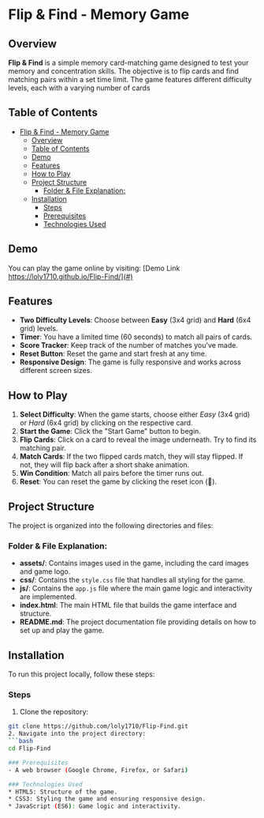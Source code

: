 # Flip & Find - Memory Game

## Overview

**Flip & Find** is a simple memory card-matching game designed to test your memory and concentration skills. The objective is to flip cards and find matching pairs within a set time limit. The game features different difficulty levels, each with a varying number of cards


## Table of Contents
- [Flip \& Find - Memory Game](#flip--find---memory-game)
  - [Overview](#overview)
  - [Table of Contents](#table-of-contents)
  - [Demo](#demo)
  - [Features](#features)
  - [How to Play](#how-to-play)
  - [Project Structure](#project-structure)
    - [Folder \& File Explanation:](#folder--file-explanation)
  - [Installation](#installation)
    - [Steps](#steps)
    - [Prerequisites](#prerequisites)
    - [Technologies Used](#technologies-used)

## Demo

You can play the game online by visiting: [Demo Link https://loly1710.github.io/Flip-Find/](#)

## Features

- **Two Difficulty Levels**: Choose between **Easy** (3x4 grid) and **Hard** (6x4 grid) levels.
- **Timer**: You have a limited time (60 seconds) to match all pairs of cards.
- **Score Tracker**: Keep track of the number of matches you've made.
- **Reset Button**: Reset the game and start fresh at any time.
- **Responsive Design**: The game is fully responsive and works across different screen sizes.

## How to Play

1. **Select Difficulty**: When the game starts, choose either *Easy* (3x4 grid) or *Hard* (6x4 grid) by clicking on the respective card.
2. **Start the Game**: Click the "Start Game" button to begin.
3. **Flip Cards**: Click on a card to reveal the image underneath. Try to find its matching pair.
4. **Match Cards**: If the two flipped cards match, they will stay flipped. If not, they will flip back after a short shake animation.
5. **Win Condition**: Match all pairs before the timer runs out.
6. **Reset**: You can reset the game by clicking the reset icon (🔄).


  ## Project Structure
The project is organized into the following directories and files:
### Folder & File Explanation:
- **assets/**: Contains images used in the game, including the card images and game logo.
- **css/**: Contains the `style.css` file that handles all styling for the game.
- **js/**: Contains the `app.js` file where the main game logic and interactivity are implemented.
- **index.html**: The main HTML file that builds the game interface and structure.
- **README.md**: The project documentation file providing details on how to set up and play the game.


## Installation
To run this project locally, follow these steps:
### Steps
 1. Clone the repository:
   ```bash
   git clone https://github.com/loly1710/Flip-Find.git
2. Navigate into the project directory:
   ```bash
   cd Flip-Find

### Prerequisites
- A web browser (Google Chrome, Firefox, or Safari)

### Technologies Used
* HTML5: Structure of the game.
* CSS3: Styling the game and ensuring responsive design.
* JavaScript (ES6): Game logic and interactivity.
 

